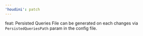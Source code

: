 ```yaml
---
'houdini': patch
---
```


feat: Persisted Queries File can be generated on each changes via `PersistedQueriesPath` param in the config file.
